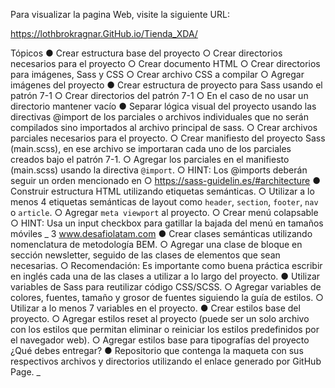 Para visualizar la pagina Web, visite la siguiente URL:

https://lothbrokragnar.GitHub.io/Tienda_XDA/

Tópicos
● Crear estructura base del proyecto
○ Crear directorios necesarios para el proyecto
○ Crear documento HTML
○ Crear directorios para imágenes, Sass y CSS
○ Crear archivo CSS a compilar
○ Agregar imágenes del proyecto
● Crear estructura de proyecto para Sass usando el patrón 7-1
○ Crear directorios del patrón 7-1
○ En el caso de no usar un directorio mantener vacío
● Separar lógica visual del proyecto usando las directivas @import de los parciales o
archivos individuales que no serán compilados sino importados al archivo principal
de sass.
○ Crear archivos parciales necesarios para el proyecto.
○ Crear manifiesto del proyecto Sass (main.scss), en ese archivo se importaran
cada uno de los parciales creados bajo el patrón 7-1.
○ Agregar los parciales en el manifiesto (main.scss) usando la directiva
`@import`.
○ HINT: Los @imports deberán seguir un orden mencionado en
○ https://sass-guidelin.es/#architecture
● Construir estructura HTML utilizando etiquetas semánticas.
○ Utilizar a lo menos 4 etiquetas semánticas de layout como `header`, `section`,
`footer`, `nav` o `article`.
○ Agregar `meta viewport` al proyecto.
○ Crear menú colapsable
○ HINT: Usa un input checkbox para gatillar la bajada del menú en tamaños
móviles
_ 3
www.desafiolatam.com
● Crear clases semánticas utilizando nomenclatura de metodología BEM.
○ Agregar una clase de bloque en sección newsletter, seguido de las clases de
elementos que sean necesarias.
○ Recomendación: Es importante como buena práctica escribir en inglés cada
una de las clases a utilizar a lo largo del proyecto.
● Utilizar variables de Sass para reutilizar código CSS/SCSS.
○ Agregar variables de colores, fuentes, tamaño y grosor de fuentes siguiendo
la guía de estilos.
○ Utilizar a lo menos 7 variables en el proyecto.
● Crear estilos base del proyecto.
○ Agregar estilos reset al proyecto (puede ser un solo archivo con los estilos
que permitan eliminar o reiniciar los estilos predefinidos por el navegador
web).
○ Agregar estilos base para tipografías del proyecto
¿Qué debes entregar?
● Repositorio que contenga la maqueta con sus respectivos archivos y directorios
utilizando el enlace generado por GitHub Page.
_